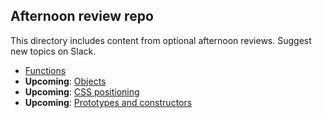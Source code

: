 ## Afternoon review repo

This directory includes content from optional afternoon reviews. Suggest new topics on Slack.

- [Functions](06-22-functions/)
- **Upcoming**: [Objects](http://tbd)
- **Upcoming**: [CSS positioning](http://tbd)
- **Upcoming**: [Prototypes and constructors](http://tbd)
